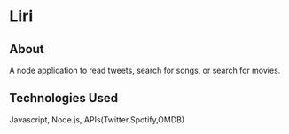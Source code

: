 # Liri

## About
A node application to read tweets, search for songs, or search for movies.

## Technologies Used
Javascript, Node.js, APIs(Twitter,Spotify,OMDB)
